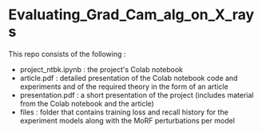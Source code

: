 # Evaluating_Grad_Cam_alg_on_X_rays

This repo consists of the following :

- project_ntbk.ipynb : the project's Colab notebook
- article.pdf : detailed presentation of the Colab notebook code and experiments and of the required theory in the form of an article
- presentation.pdf : a short presentation of the project (includes material from the Colab notebook and the article)
- files : folder that contains training loss and recall history for the experiment models along with the MoRF perturbations per model
